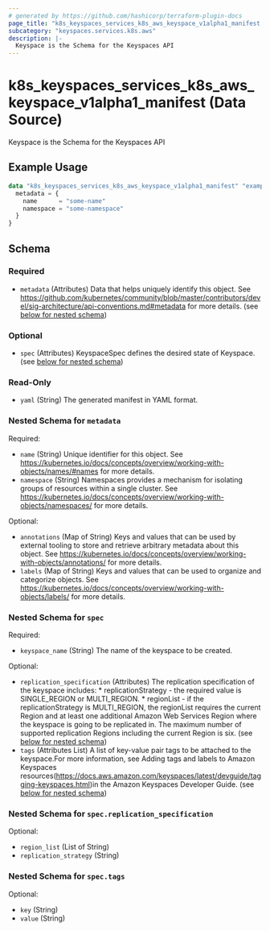 ```yaml
---
# generated by https://github.com/hashicorp/terraform-plugin-docs
page_title: "k8s_keyspaces_services_k8s_aws_keyspace_v1alpha1_manifest Data Source - terraform-provider-k8s"
subcategory: "keyspaces.services.k8s.aws"
description: |-
  Keyspace is the Schema for the Keyspaces API
---
```


# k8s_keyspaces_services_k8s_aws_keyspace_v1alpha1_manifest (Data Source)

Keyspace is the Schema for the Keyspaces API

## Example Usage

```terraform
data "k8s_keyspaces_services_k8s_aws_keyspace_v1alpha1_manifest" "example" {
  metadata = {
    name      = "some-name"
    namespace = "some-namespace"
  }
}
```

<!-- schema generated by tfplugindocs -->
## Schema

### Required

- `metadata` (Attributes) Data that helps uniquely identify this object. See https://github.com/kubernetes/community/blob/master/contributors/devel/sig-architecture/api-conventions.md#metadata for more details. (see [below for nested schema](#nestedatt--metadata))

### Optional

- `spec` (Attributes) KeyspaceSpec defines the desired state of Keyspace. (see [below for nested schema](#nestedatt--spec))

### Read-Only

- `yaml` (String) The generated manifest in YAML format.

<a id="nestedatt--metadata"></a>
### Nested Schema for `metadata`

Required:

- `name` (String) Unique identifier for this object. See https://kubernetes.io/docs/concepts/overview/working-with-objects/names/#names for more details.
- `namespace` (String) Namespaces provides a mechanism for isolating groups of resources within a single cluster. See https://kubernetes.io/docs/concepts/overview/working-with-objects/namespaces/ for more details.

Optional:

- `annotations` (Map of String) Keys and values that can be used by external tooling to store and retrieve arbitrary metadata about this object. See https://kubernetes.io/docs/concepts/overview/working-with-objects/annotations/ for more details.
- `labels` (Map of String) Keys and values that can be used to organize and categorize objects. See https://kubernetes.io/docs/concepts/overview/working-with-objects/labels/ for more details.


<a id="nestedatt--spec"></a>
### Nested Schema for `spec`

Required:

- `keyspace_name` (String) The name of the keyspace to be created.

Optional:

- `replication_specification` (Attributes) The replication specification of the keyspace includes:   * replicationStrategy - the required value is SINGLE_REGION or MULTI_REGION.   * regionList - if the replicationStrategy is MULTI_REGION, the regionList   requires the current Region and at least one additional Amazon Web Services   Region where the keyspace is going to be replicated in. The maximum number   of supported replication Regions including the current Region is six. (see [below for nested schema](#nestedatt--spec--replication_specification))
- `tags` (Attributes List) A list of key-value pair tags to be attached to the keyspace.For more information, see Adding tags and labels to Amazon Keyspaces resources(https://docs.aws.amazon.com/keyspaces/latest/devguide/tagging-keyspaces.html)in the Amazon Keyspaces Developer Guide. (see [below for nested schema](#nestedatt--spec--tags))

<a id="nestedatt--spec--replication_specification"></a>
### Nested Schema for `spec.replication_specification`

Optional:

- `region_list` (List of String)
- `replication_strategy` (String)


<a id="nestedatt--spec--tags"></a>
### Nested Schema for `spec.tags`

Optional:

- `key` (String)
- `value` (String)
